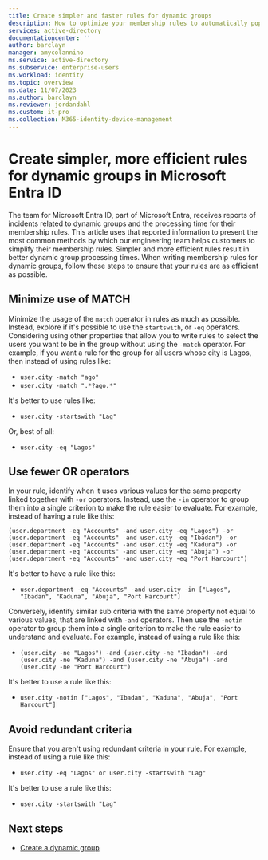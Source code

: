 ```yaml
---
title: Create simpler and faster rules for dynamic groups
description: How to optimize your membership rules to automatically populate groups.
services: active-directory
documentationcenter: ''
author: barclayn
manager: amycolannino
ms.service: active-directory
ms.subservice: enterprise-users
ms.workload: identity
ms.topic: overview
ms.date: 11/07/2023
ms.author: barclayn
ms.reviewer: jordandahl
ms.custom: it-pro
ms.collection: M365-identity-device-management
---
```



# Create simpler, more efficient rules for dynamic groups in Microsoft Entra ID

The team for Microsoft Entra ID, part of Microsoft Entra, receives reports of incidents related to dynamic groups and the processing time for their membership rules. This article uses that reported information to present the most common methods by which our engineering team helps customers to simplify their membership rules. Simpler and more efficient rules result in better dynamic group processing times. When writing membership rules for dynamic groups, follow these steps to ensure that your rules are as efficient as possible.


## Minimize use of MATCH

Minimize the usage of the `match` operator in rules as much as possible. Instead, explore if it's possible to use the `startswith`, or `-eq` operators. Considering using other properties that allow you to write rules to select the users you want to be in the group without using the `-match` operator. For example, if you want a rule for the group for all users whose city is Lagos, then instead of using rules like:

- `user.city -match "ago"`
- `user.city -match ".*?ago.*"`

It's better to use rules like:

- `user.city -startswith "Lag"` 

Or, best of all:

- `user.city -eq "Lagos"`

## Use fewer OR operators

In your rule, identify when it uses various values for the same property linked together with `-or` operators. Instead, use the `-in` operator to group them into a single criterion to make the rule easier to evaluate. For example, instead of having a rule like this:

```
(user.department -eq "Accounts" -and user.city -eq "Lagos") -or 
(user.department -eq "Accounts" -and user.city -eq "Ibadan") -or 
(user.department -eq "Accounts" -and user.city -eq "Kaduna") -or 
(user.department -eq "Accounts" -and user.city -eq "Abuja") -or 
(user.department -eq "Accounts" -and user.city -eq "Port Harcourt")
```

It's better to have a rule like this:

- `user.department -eq "Accounts" -and user.city -in ["Lagos", "Ibadan", "Kaduna", "Abuja", "Port Harcourt"]`


Conversely, identify similar sub criteria with the same property not equal to various values, that are linked with `-and` operators. Then use the `-notin` operator to group them into a single criterion to make the rule easier to understand and evaluate. For example, instead of using a rule like this:

- `(user.city -ne "Lagos") -and (user.city -ne "Ibadan") -and (user.city -ne "Kaduna") -and (user.city -ne "Abuja") -and (user.city -ne "Port Harcourt")`

It's better to use a rule like this:

- `user.city -notin ["Lagos", "Ibadan", "Kaduna", "Abuja", "Port Harcourt"]`

## Avoid redundant criteria

Ensure that you aren't using redundant criteria in your rule. For example, instead of using a rule like this:

- `user.city -eq "Lagos" or user.city -startswith "Lag"`

It's better to use a rule like this:

- `user.city -startswith "Lag"`


## Next steps

- [Create a dynamic group](groups-dynamic-membership.md)
